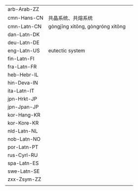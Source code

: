| | | |
|-|-|-|
| arb-Arab-ZZ |  |  |
| cmn-Hans-CN | 共晶系统、共熔系统 |  |
| cmn-Latn-CN | gòngjīng xìtǒng, gòngróng xìtǒng |  |
| dan-Latn-DK |  |  |
| deu-Latn-DE |  |  |
| eng-Latn-US | eutectic system |  |
| fin-Latn-FI |  |  |
| fra-Latn-FR |  |  |
| heb-Hebr-IL |  |  |
| hin-Deva-IN |  |  |
| ita-Latn-IT |  |  |
| jpn-Hrkt-JP |  |  |
| jpn-Jpan-JP |  |  |
| kor-Hang-KR |  |  |
| kor-Kore-KR |  |  |
| nld-Latn-NL |  |  |
| nob-Latn-NO |  |  |
| por-Latn-PT |  |  |
| rus-Cyrl-RU |  |  |
| spa-Latn-ES |  |  |
| swe-Latn-SE |  |  |
| zxx-Zsym-ZZ |  |  |
|  |  |  |